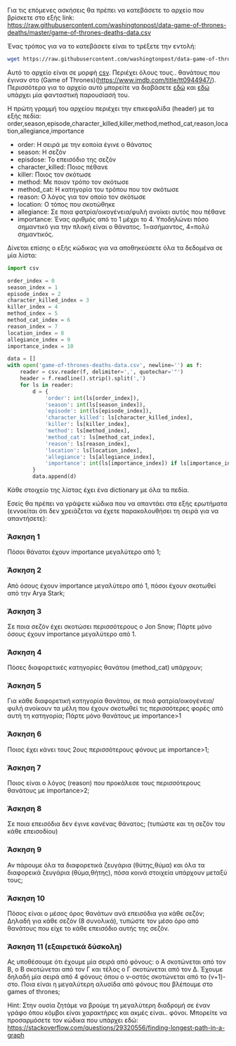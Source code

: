 Για τις επόμενες ασκήσεις θα πρέπει να κατεβάσετε το αρχείο που βρίσκετε στο εξής link: https://raw.githubusercontent.com/washingtonpost/data-game-of-thrones-deaths/master/game-of-thrones-deaths-data.csv 

Ένας τρόπος για να το κατεβάσετε είναι το τρέξετε την εντολή:

```bash
wget https://raw.githubusercontent.com/washingtonpost/data-game-of-thrones-deaths/master/game-of-thrones-deaths-data.csv  
```

Αυτό το αρχείο είναι σε μορφή [csv](https://en.wikipedia.org/wiki/Comma-separated_values). 
Περιέχει όλους τους.. θανάτους που έγιναν στο (Game of Thrones)(https://www.imdb.com/title/tt0944947/). 
Περισσότερα για το αρχείο αυτό μπορείτε να διαβάσετε [εδώ](https://github.com/washingtonpost/data-game-of-thrones-deaths) και [εδώ](https://www.washingtonpost.com/graphics/entertainment/game-of-thrones/) υπάρχει μία φανταστική παρουσίασή του.

Η πρώτη γραμμή του αρχείου περιέχει την επικεφαλίδα (header) με τα εξής πεδία:
order,season,episode,character_killed,killer,method,method_cat,reason,location,allegiance,importance
* order: Η σειρά με την εοποία έγινε ο θάνατος
* season: H σεζόν
* episdose: Το επεισόδιο της σεζόν
* character_killed: Ποιος πέθανε
* killer: Ποιος τον σκότωσε
* method: Με ποιον τρόπο τον σκότωσε
* method_cat: Η κατηγορία του τρόπου που τον σκότωσε
* reason: Ο λόγος για τον οποίο τον σκότωσε
* location: Ο τόπος που σκοτώθηκε
* allegiance: Σε ποια φατρία/οικογένεια/φυλή ανοίκει αυτός που πέθανε
* importance: Ένας αριθμός από το 1 μέχρι το 4. Υποδηλώνει πόσο σημαντικό για την πλοκή είναι ο θάνατος. 1=ασήμαντος, 4=πολύ σημαντικός.

Δίνεται επίσης ο εξής κώδικας για να αποθηκεύσετε όλα τα δεδομένα σε μία λίστα:

```python
import csv

order_index = 0
season_index = 1
episode_index = 2
character_killed_index = 3
killer_index = 4
method_index = 5
method_cat_index = 6
reason_index = 7
location_index = 8
allegiance_index = 9
importance_index = 10

data = []
with open('game-of-thrones-deaths-data.csv', newline='') as f:
    reader = csv.reader(f, delimiter=',', quotechar='"')
    header = f.readline().strip().split(',')
    for ls in reader:
        d = {
            'order': int(ls[order_index]),
            'season': int(ls[season_index]),
            'episode': int(ls[episode_index]),
            'character_killed': ls[character_killed_index],
            'killer': ls[killer_index],
            'method': ls[method_index],
            'method_cat': ls[method_cat_index],
            'reason': ls[reason_index],
            'location': ls[location_index],
            'allegiance': ls[allegiance_index],
            'importance': int(ls[importance_index]) if ls[importance_index] else 1,
        }
        data.append(d)
```

Κάθε στοιχείο της λίστας έχει ένα dictionary με όλα τα πεδία. 

Εσείς θα πρέπει να γράψετε κώδικα που να απαντάει στα εξής ερωτήματα (εννοείται ότι δεν χρειάζεται να έχετε παρακολουθήσει τη σειρά για να απαντήσετε): 

###  Άσκηση 1
Πόσοι θάνατοι έχουν importance μεγαλύτερο από 1;

### Άσκηση 2
Από όσους έχουν importance μεγαλύτερο από 1, πόσοι έχουν σκοτωθεί από την Arya Stark;

### Άσκηση 3
Σε ποια σεζόν έχει σκοτώσει περισσότερους ο Jon Snow; Πάρτε μόνο όσους έχουν importance μεγαλύτερο από 1.

### Άσκηση 4
Πόσες διαφορετικές κατηγορίες θανάτου (method_cat) υπάρχουν;

### Άσκηση 5
Για κάθε διαφορετική κατηγορία θανάτου, σε ποιά φατρία/οικογένεια/φυλή ανοίκουν τα μέλη που έχουν σκοτωθεί τις περισσότερες φορές από αυτή τη κατηγορία; Πάρτε μόνο θανάτους με importance>1

### Άσκηση 6
Ποιος έχει κάνει τους 2ους περισσότερους φόνους με importance>1;

### Άσκηση 7
Ποιος είναι ο λόγος (reason) που προκάλεσε τους περισσότερους θανάτους με importance>2;

### Άσκηση 8
Σε ποια επεισόδια δεν έγινε κανένας θάνατος; (τυπώστε και τη σεζόν του κάθε επεισοδίου)

### Άσκηση 9
Αν πάρουμε όλα τα διαφορετικά ζευγάρια (θύτης,θύμα) και όλα τα διαφορεικά ζευγάρια (θύμα,θήτης), πόσα κοινά στοιχεία υπάρχουν μεταξύ τους;

### Άσκηση 10
Πόσος είναι ο μέσος όρος θανάτων ανά επεισόδια για κάθε σεζόν; Δηλαδή για κάθε σεζόν (8 συνολικά), τυπώστε τον μέσο όρο από θανάτους που είχε το κάθε επεισόδιο αυτής της σεζόν. 

### Άσκηση 11 (εξαιρετικά δύσκολη)
Ας υποθέσουμε ότι έχουμε μία σειρά από φόνους: ο Α σκοτώνεται από τον Β, ο Β σκοτώνεται από τον Γ και τέλος ο Γ σκοτώνεται από τον Δ. Έχουμε δηλαδή μία σειρά από 4 φόνους όπου ο ν-οστός σκοτώνεται από το (ν+1)-στο. Ποια είναι η μεγαλύτερη αλυσίδα από φόνους που βλέπουμε στο games of thrones;

Hint: Στην ουσία ζητάμε να βρούμε τη μεγαλύτερη διαδρομή σε έναν γράφο όπου κόμβοι είναι χαρακτήρες και ακμές είναι.. φόνοι. Μπορείτε να προσαρμόσετε τον κώδικα που υπάρχει εδώ: https://stackoverflow.com/questions/29320556/finding-longest-path-in-a-graph 
















